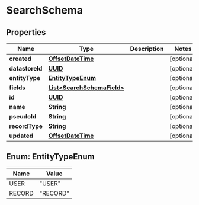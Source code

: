 
# SearchSchema

## Properties
Name | Type | Description | Notes
------------ | ------------- | ------------- | -------------
**created** | [**OffsetDateTime**](OffsetDateTime.md) |  |  [optional]
**datastoreId** | [**UUID**](UUID.md) |  |  [optional]
**entityType** | [**EntityTypeEnum**](#EntityTypeEnum) |  |  [optional]
**fields** | [**List&lt;SearchSchemaField&gt;**](SearchSchemaField.md) |  |  [optional]
**id** | [**UUID**](UUID.md) |  |  [optional]
**name** | **String** |  |  [optional]
**pseudoId** | **String** |  |  [optional]
**recordType** | **String** |  |  [optional]
**updated** | [**OffsetDateTime**](OffsetDateTime.md) |  |  [optional]


<a name="EntityTypeEnum"></a>
## Enum: EntityTypeEnum
Name | Value
---- | -----
USER | &quot;USER&quot;
RECORD | &quot;RECORD&quot;



